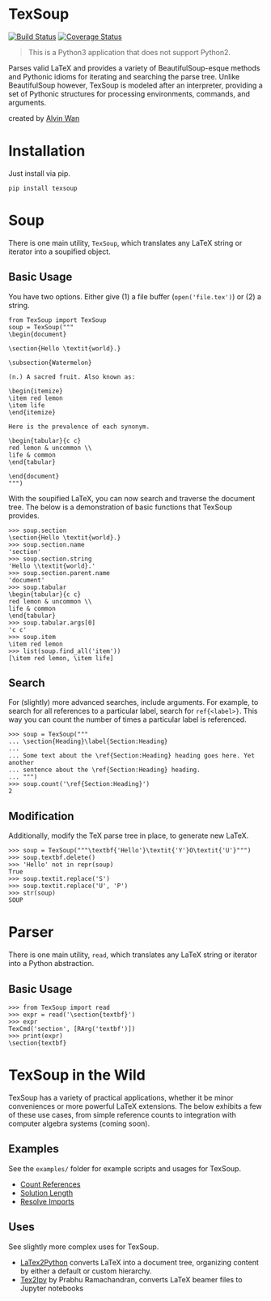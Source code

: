 # TexSoup

[![Build Status](https://travis-ci.org/alvinwan/TexSoup.svg?branch=master)](https://travis-ci.org/alvinwan/TexSoup)
[![Coverage Status](https://coveralls.io/repos/github/alvinwan/TexSoup/badge.svg?branch=master)](https://coveralls.io/github/alvinwan/TexSoup?branch=master)

> This is a Python3 application that does not support Python2.

Parses valid LaTeX and provides a variety of BeautifulSoup-esque methods and Pythonic idioms for iterating and searching the parse tree. Unlike BeautifulSoup
however, TexSoup is modeled after an interpreter, providing a set of Pythonic
structures for processing environments, commands, and arguments.

created by [Alvin Wan](http://alvinwan.com)

# Installation

Just install via pip.

```
pip install texsoup
```

# Soup

There is one main utility, `TexSoup`, which translates any LaTeX string or
iterator into a soupified object.

## Basic Usage

You have two options. Either give (1) a file buffer (`open('file.tex')`) or (2) a string.

```
from TexSoup import TexSoup
soup = TexSoup("""
\begin{document}

\section{Hello \textit{world}.}

\subsection{Watermelon}

(n.) A sacred fruit. Also known as:

\begin{itemize}
\item red lemon
\item life
\end{itemize}

Here is the prevalence of each synonym.

\begin{tabular}{c c}
red lemon & uncommon \\
life & common
\end{tabular}

\end{document}
""")
```

With the soupified LaTeX, you can now search and traverse the document tree.
The below is a demonstration of basic functions that TexSoup provides.

```
>>> soup.section
\section{Hello \textit{world}.}
>>> soup.section.name
'section'
>>> soup.section.string
'Hello \\textit{world}.'
>>> soup.section.parent.name
'document'
>>> soup.tabular
\begin{tabular}{c c}
red lemon & uncommon \\
life & common
\end{tabular}
>>> soup.tabular.args[0]
'c c'
>>> soup.item
\item red lemon
>>> list(soup.find_all('item'))
[\item red lemon, \item life]
```

## Search

For (slightly) more advanced searches, include arguments. For example, to
search for all references to a particular label, search for `ref{<label>}`. This
way you can count the number of times a particular label is referenced.

```
>>> soup = TexSoup("""
... \section{Heading}\label{Section:Heading}
...
... Some text about the \ref{Section:Heading} heading goes here. Yet another
... sentence about the \ref{Section:Heading} heading.
... """)
>>> soup.count('\ref{Section:Heading}')
2
```

## Modification

Additionally, modify the TeX parse tree in place, to generate new LaTeX.

```
>>> soup = TexSoup("""\textbf{'Hello'}\textit{'Y'}O\textit{'U'}""")
>>> soup.textbf.delete()
>>> 'Hello' not in repr(soup)
True
>>> soup.textit.replace('S')
>>> soup.textit.replace('U', 'P')
>>> str(soup)
SOUP
```

# Parser

There is one main utility, `read`, which translates any LaTeX string or iterator
into a Python abstraction.

## Basic Usage

```
>>> from TexSoup import read
>>> expr = read('\section{textbf}')
>>> expr
TexCmd('section', [RArg('textbf')])
>>> print(expr)
\section{textbf}
```

# TexSoup in the Wild

TexSoup has a variety of practical applications, whether it be minor conveniences or more powerful LaTeX extensions. The below exhibits a few of these use cases, from simple reference counts to integration with computer algebra systems (coming soon).

## Examples

See the `examples/` folder for example scripts and usages for TexSoup.

- [Count References](https://github.com/alvinwan/TexSoup/blob/master/examples/count_references.py)
- [Solution Length](https://github.com/alvinwan/TexSoup/blob/master/examples/solution_length.py)
- [Resolve Imports](https://github.com/alvinwan/TexSoup/blob/master/examples/resolve_imports.py)

## Uses

See slightly more complex uses for TexSoup.

- [LaTex2Python](https://github.com/alvinwan/tex2py) converts LaTeX into a document tree, organizing content by either a default or custom hierarchy.
- [Tex2Ipy](https://github.com/prabhuramachandran/tex2ipy) by Prabhu Ramachandran, converts LaTeX beamer files to Jupyter notebooks
